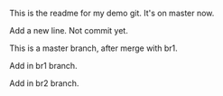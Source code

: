 This is the readme for my demo git.
It's on master now. 

Add a new line. Not commit yet. 


This is a master branch, after merge with br1. 

Add in br1 branch.

Add in br2 branch.